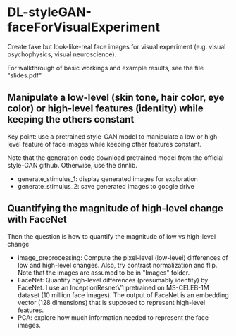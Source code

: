 # DL-styleGAN-faceForVisualExperiment
Create fake but look-like-real face images for visual experiment (e.g. visual psychophysics, visual neuroscience).

For walkthrough of basic workings and example results, see the file "slides.pdf"

## Manipulate a low-level (skin tone, hair color, eye color) or high-level features (identity) while keeping the others constant
Key point: use a pretrained style-GAN model to manipulate a low or high-level feature of face images while keeping other features constant.

Note that the generation code download pretrained model from the official style-GAN github. Otherwise, use the dnnlib.

- generate_stimulus_1: display generated images for exploration
- generate_stimulus_2: save generated images to google drive

## Quantifying the magnitude of high-level change with FaceNet 
Then the question is how to quantify the magnitude of low vs high-level change
- image_preprocessing: Compute the pixel-level (low-level) differences of low and high-level changes. Also, try contrast normalization and flip. Note that the images are assumed to be in "Images" folder.
- FaceNet: Quantify high-level differences (presumably identity) by FaceNet. I use an InceptionResnetV1 pretrained on MS-CELEB-1M dataset (10 million face images). The output of FaceNet is an embedding vector (128 dimensions) that is supposed to represent high-level features.
- PCA: explore how much information needed to represent the face images.
